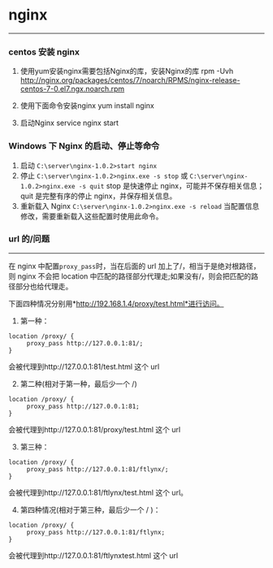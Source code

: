 # nginx

---

### centos 安装 nginx

1. 使用yum安装nginx需要包括Nginx的库，安装Nginx的库
rpm -Uvh http://nginx.org/packages/centos/7/noarch/RPMS/nginx-release-centos-7-0.el7.ngx.noarch.rpm

2. 使用下面命令安装nginx
yum install nginx

3. 启动Nginx
service nginx start

### Windows 下 Nginx 的启动、停止等命令

1.  启动
    `C:\server\nginx-1.0.2>start nginx`
2.  停止
    `C:\server\nginx-1.0.2>nginx.exe -s stop` 或 `C:\server\nginx-1.0.2>nginx.exe -s quit`
    stop 是快速停止 nginx，可能并不保存相关信息；quit 是完整有序的停止 nginx，并保存相关信息。
3.  重新载入 Nginx
    `C:\server\nginx-1.0.2>nginx.exe -s reload`
    当配置信息修改，需要重新载入这些配置时使用此命令。

### url 的/问题

---

在 nginx 中配置`proxy_pass`时，当在后面的 url 加上了/，相当于是绝对根路径，则 nginx 不会把 location 中匹配的路径部分代理走;如果没有/，则会把匹配的路径部分也给代理走。

下面四种情况分别用*http://192.168.1.4/proxy/test.html*进行访问。

1.  第一种：

```nginx
location /proxy/ {
     proxy_pass http://127.0.0.1:81/;
}
```

会被代理到http://127.0.0.1:81/test.html 这个 url

2.  第二种(相对于第一种，最后少一个 /)

```nginx
location /proxy/ {
     proxy_pass http://127.0.0.1:81;
}
```

会被代理到http://127.0.0.1:81/proxy/test.html 这个 url

3.  第三种：

```nginx
location /proxy/ {
     proxy_pass http://127.0.0.1:81/ftlynx/;
}
```

会被代理到http://127.0.0.1:81/ftlynx/test.html 这个 url。

4.  第四种情况(相对于第三种，最后少一个 / )：

```nginx
location /proxy/ {
     proxy_pass http://127.0.0.1:81/ftlynx;
}
```

会被代理到http://127.0.0.1:81/ftlynxtest.html 这个 url
